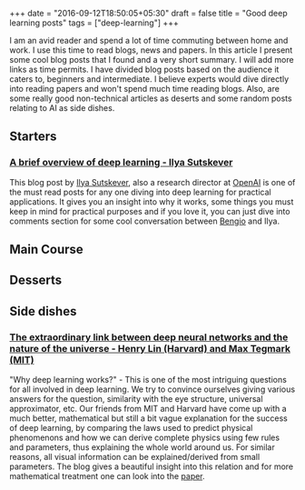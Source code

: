 +++
date = "2016-09-12T18:50:05+05:30"
draft = false
title = "Good deep learning posts"
tags = ["deep-learning"]
+++

I am an avid reader and spend a lot of time commuting between home and work. I use this time to read blogs, news and papers. In this article I present some cool blog posts that I found and a very short summary. I will add more links as time permits. I have divided blog posts based on the audience it caters to, beginners and intermediate. I believe experts would dive directly into reading papers and won't spend much time reading blogs. Also, are some really good non-technical articles as deserts and some random posts relating to AI as side dishes.

## Starters

### [A brief overview of deep learning - Ilya Sutskever](http://yyue.blogspot.in/2015/01/a-brief-overview-of-deep-learning.html)

This blog post by [Ilya Sutskever](http://www.cs.toronto.edu/~ilya/), also a research director at [OpenAI](https://openai.com) is one of the must read posts for any one diving into deep learning for practical applications. It gives you an insight into why it works, some things you must keep in mind for practical purposes and if you love it, you can just dive into comments section for some cool conversation between [Bengio](http://www.iro.umontreal.ca/~bengioy/yoshua_en/index.html) and Ilya.

## Main Course

## Desserts

## Side dishes

### [The extraordinary link between deep neural networks and the nature of the universe - Henry Lin (Harvard) and Max Tegmark (MIT) ](https://www.technologyreview.com/s/602344/the-extraordinary-link-between-deep-neural-networks-and-the-nature-of-the-universe/)

"Why deep learning works?" - This is one of the most intriguing questions for all involved in deep learning. We try to convince ourselves giving various answers for the question, similarity with the eye structure, universal approximator, etc. Our friends from MIT and Harvard have come up with a much better, mathematical but still a bit vague explanation for the success of deep learning, by comparing the laws used to predict physical phenomenons and how we can derive complete physics using few rules and parameters, thus explaining the whole world around us. For similar reasons, all visual information can be explained/derived from small parameters. The blog gives a beautiful insight into this relation and for more mathematical treatment one can look into the [paper](http://arxiv.org/abs/1608.08225).
